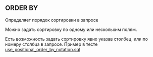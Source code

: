 ## ORDER BY 

Определяет порядок сортировки в запросе

Можно задать сортировку по одному или нескольким полям. 

Есть возможность задать сортировку явно указав столбец, или по номеру столбца в запросе. Пример в тесте [use_positional_order_by_notation.sql](use_positional_order_by_notation.sql)

